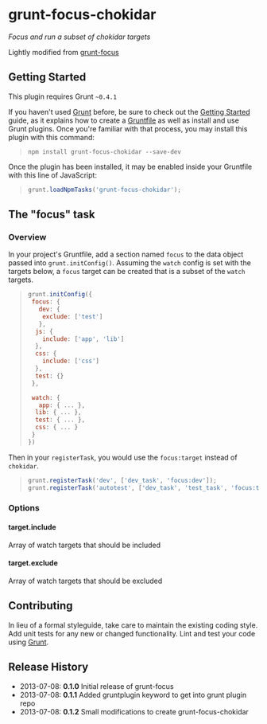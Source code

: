 # grunt-focus-chokidar

*Focus and run a subset of chokidar targets*

Lightly modified from [grunt-focus](https://github.com/joeytrapp/grunt-focus/)

## Getting Started
This plugin requires Grunt `~0.4.1`

If you haven't used [Grunt](http://gruntjs.com/) before, be sure to check out the [Getting Started](http://gruntjs.com/getting-started) guide, as it explains how to create a [Gruntfile](http://gruntjs.com/sample-gruntfile) as well as install and use Grunt plugins. Once you're familiar with that process, you may install this plugin with this command:

>```shell
>npm install grunt-focus-chokidar --save-dev
>```

Once the plugin has been installed, it may be enabled inside your Gruntfile with this line of JavaScript:

>```js
>grunt.loadNpmTasks('grunt-focus-chokidar');
>```

## The "focus" task

### Overview
In your project's Gruntfile, add a section named `focus` to the data object passed into `grunt.initConfig()`. Assuming the `watch` config is set with the targets below, a `focus` target can be created that is a subset of the `watch` targets.

>```js
>grunt.initConfig({
>  focus: {
>    dev: {
>	  exclude: ['test']
>    },
>	js: {
>	  include: ['app', 'lib']
>	},
>	css: {
>	  include: ['css']
>	},
>	test: {}
>  },
>
>  watch: {
>    app: { ... },
>	lib: { ... },
>	test: { ... },
>	css: { ... }
>  }
>})
>```

Then in your `registerTask`, you would use the `focus:target` instead of `chokidar`.

>```js
>grunt.registerTask('dev', ['dev_task', 'focus:dev']);
>grunt.registerTask('autotest', ['dev_task', 'test_task', 'focus:test']);
>```

### Options

#### target.include

Array of watch targets that should be included

#### target.exclude

Array of watch targets that should be excluded

## Contributing
In lieu of a formal styleguide, take care to maintain the existing coding style. Add unit tests for any new or changed functionality. Lint and test your code using [Grunt](http://gruntjs.com/).

## Release History

* 2013-07-08: **0.1.0** Initial release of grunt-focus
* 2013-07-08: **0.1.1** Added gruntplugin keyword to get into grunt plugin repo
* 2013-07-08: **0.1.2** Small modifications to create grunt-focus-chokidar
